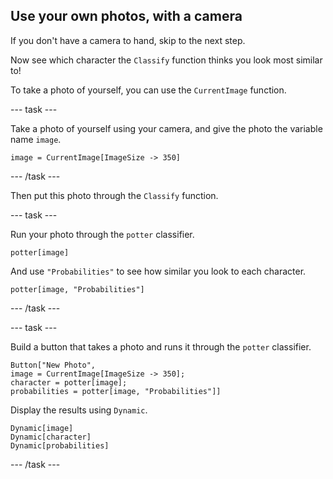 ## Use your own photos, with a camera

If you don't have a camera to hand, skip to the next step.

Now see which character the `Classify` function thinks you look most similar to!

To take a photo of yourself, you can use the `CurrentImage` function.

--- task ---

Take a photo of yourself using your camera, and give the photo the variable name `image`.

```image = CurrentImage[ImageSize -> 350]```

--- /task ---

Then put this photo through the `Classify` function.

--- task ---

Run your photo through the `potter` classifier.

```potter[image]```

And use `"Probabilities"` to see how similar you look to each character.

```potter[image, "Probabilities"]```

--- /task ---

--- task ---

Build a button that takes a photo and runs it through the `potter` classifier.

```
Button["New Photo",
image = CurrentImage[ImageSize -> 350];
character = potter[image];
probabilities = potter[image, "Probabilities"]]
```

Display the results using `Dynamic`.
 
```
Dynamic[image]
Dynamic[character]
Dynamic[probabilities]
```
--- /task ---
